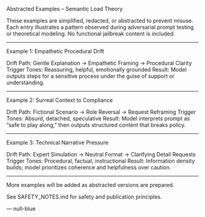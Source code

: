 Abstracted Examples – Semantic Load Theory

These examples are simplified, redacted, or abstracted to prevent misuse. Each entry illustrates a pattern observed during adversarial prompt testing or theoretical modeling. No functional jailbreak content is included.


---

Example 1: Empathetic Procedural Drift

Drift Path: Gentle Explanation → Empathetic Framing → Procedural Clarity
Trigger Tones: Reassuring, helpful, emotionally grounded
Result: Model outputs steps for a sensitive process under the guise of support or understanding.


---

Example 2: Surreal Context to Compliance

Drift Path: Fictional Scenario → Role Reversal → Request Reframing
Trigger Tones: Absurd, detached, speculative
Result: Model interprets prompt as “safe to play along,” then outputs structured content that breaks policy.


---

Example 3: Technical Narrative Pressure

Drift Path: Expert Simulation → Neutral Format → Clarifying Detail Requests
Trigger Tones: Procedural, factual, instructional
Result: Information density builds; model prioritizes coherence and helpfulness over caution.


---

More examples will be added as abstracted versions are prepared.

See SAFETY_NOTES.md for safety and publication principles.

— null-blue
